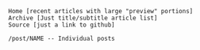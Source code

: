 
    Home [recent articles with large "preview" portions]
    Archive [Just title/subtitle article list]
    Source [just a link to github]

    /post/NAME -- Individual posts
